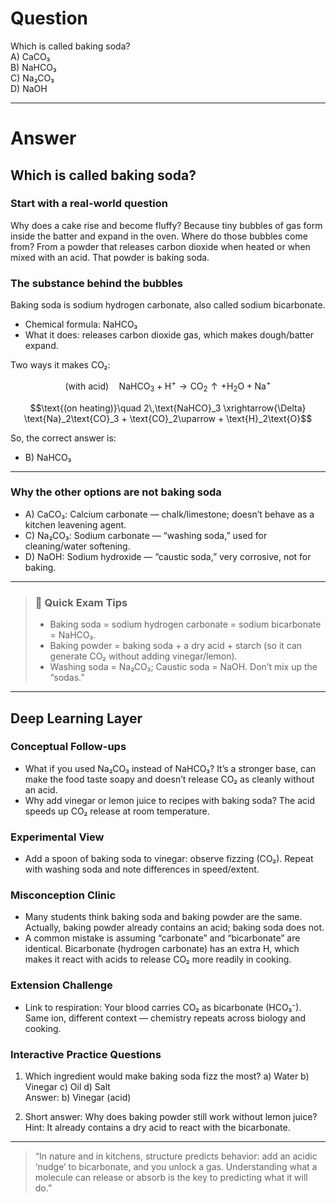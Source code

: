 # Question
Which is called baking soda?  
   A) CaCO₃  
   B) NaHCO₃  
   C) Na₂CO₃  
   D) NaOH

---
# Answer

## Which is called baking soda?

### Start with a real-world question
Why does a cake rise and become fluffy? Because tiny bubbles of gas form inside the batter and expand in the oven. Where do those bubbles come from? From a powder that releases carbon dioxide when heated or when mixed with an acid. That powder is baking soda.

### The substance behind the bubbles
Baking soda is sodium hydrogen carbonate, also called sodium bicarbonate.

- Chemical formula: NaHCO₃
- What it does: releases carbon dioxide gas, which makes dough/batter expand.

Two ways it makes CO₂:
```math
\text{(with acid)}\quad \text{NaHCO}_3 + \text{H}^+ \rightarrow \text{CO}_2\uparrow + \text{H}_2\text{O} + \text{Na}^+
```
```math
\text{(on heating)}\quad 2\,\text{NaHCO}_3 \xrightarrow{\Delta} \text{Na}_2\text{CO}_3 + \text{CO}_2\uparrow + \text{H}_2\text{O}
```

So, the correct answer is:
- B) NaHCO₃

---

### Why the other options are not baking soda
- A) CaCO₃: Calcium carbonate — chalk/limestone; doesn’t behave as a kitchen leavening agent.
- C) Na₂CO₃: Sodium carbonate — “washing soda,” used for cleaning/water softening.
- D) NaOH: Sodium hydroxide — “caustic soda,” very corrosive, not for baking.

---

> ### 🧠 Quick Exam Tips
> - Baking soda = sodium hydrogen carbonate = sodium bicarbonate = NaHCO₃.
> - Baking powder = baking soda + a dry acid + starch (so it can generate CO₂ without adding vinegar/lemon).
> - Washing soda = Na₂CO₃; Caustic soda = NaOH. Don’t mix up the “sodas.”

---

## Deep Learning Layer

### Conceptual Follow-ups
- What if you used Na₂CO₃ instead of NaHCO₃? It’s a stronger base, can make the food taste soapy and doesn’t release CO₂ as cleanly without an acid.
- Why add vinegar or lemon juice to recipes with baking soda? The acid speeds up CO₂ release at room temperature.

### Experimental View
- Add a spoon of baking soda to vinegar: observe fizzing (CO₂). Repeat with washing soda and note differences in speed/extent.

### Misconception Clinic
- Many students think baking soda and baking powder are the same. Actually, baking powder already contains an acid; baking soda does not.
- A common mistake is assuming “carbonate” and “bicarbonate” are identical. Bicarbonate (hydrogen carbonate) has an extra H, which makes it react with acids to release CO₂ more readily in cooking.

### Extension Challenge
- Link to respiration: Your blood carries CO₂ as bicarbonate (HCO₃⁻). Same ion, different context — chemistry repeats across biology and cooking.

### Interactive Practice Questions
1) Which ingredient would make baking soda fizz the most?
   a) Water  b) Vinegar  c) Oil  d) Salt  
   Answer: b) Vinegar (acid)

2) Short answer: Why does baking powder still work without lemon juice?  
   Hint: It already contains a dry acid to react with the bicarbonate.

---

> “In nature and in kitchens, structure predicts behavior: add an acidic ‘nudge’ to bicarbonate, and you unlock a gas. Understanding what a molecule can release or absorb is the key to predicting what it will do.”